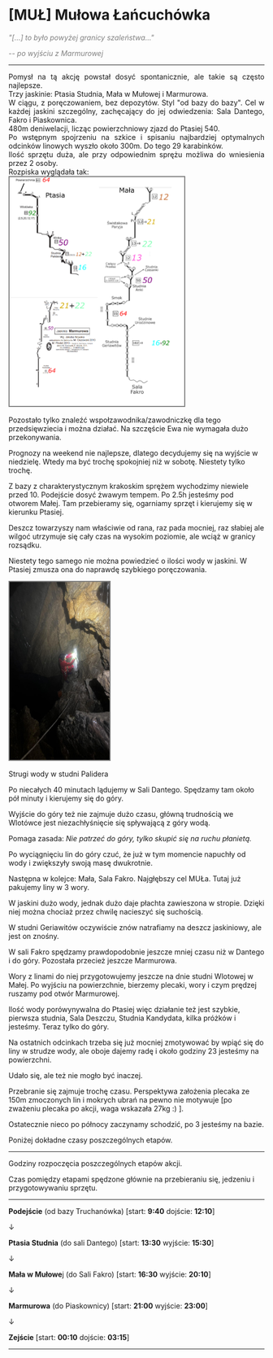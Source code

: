 # [MUŁ] Mułowa Łańcuchówka

<span style="color:#808080"><cite>"[...] to było powyżej granicy szaleństwa..."</cite></span>

<span style="color:#808080"><cite>-- po wyjściu z Marmurowej</cite></span>

---

<div style="text-align: justify">
Pomysł na tą akcję powstał dosyć spontanicznie, ale takie są często najlepsze.
<br>
Trzy jaskinie: Ptasia Studnia, Mała w Mułowej i Marmurowa.
<br>
W ciągu, z poręczowaniem, bez depozytów. Styl "od bazy do bazy". Cel w każdej jaskini szczególny, zachęcający do jej odwiedzenia: Sala Dantego, Fakro i Piaskownica.
<br>
480m deniwelacji, licząc powierzchniowy zjazd do Ptasiej 540.
<br>
Po wstępnym spojrzeniu na szkice i spisaniu najbardziej optymalnych odcinków linowych wyszło około 300m. Do tego 29 karabinków.
<br>
Ilość sprzętu duża, ale przy odpowiednim sprężu możliwa do wniesienia przez 2 osoby.
<br>
Rozpiska wyglądała tak:
</div>

<div>
<img style="border:2px solid #808080" src="mul-2.png" alt="mul1" height="450" />
</div>

Pozostało tylko znaleźć wspołzawodnika/zawodniczkę dla tego przedsięwziecia i można działać. Na szczęście Ewa nie wymagała dużo przekonywania. 

Prognozy na weekend nie najlepsze, dlatego decydujemy się na wyjście w niedzielę. Wtedy ma być trochę spokojniej niż w sobotę. Niestety tylko trochę.

Z bazy z charakterystycznym krakoskim sprężem wychodzimy niewiele przed 10. Podejście dosyć żwawym tempem. Po 2.5h jesteśmy pod otworem Małej. Tam przebieramy się, ogarniamy sprzęt i kierujemy się w kierunku Ptasiej. 

Deszcz towarzyszy nam właściwie od rana, raz pada mocniej, raz słabiej ale wilgoć utrzymuje się cały czas na wysokim poziomie, ale wciąż w granicy rozsądku.

Niestety tego samego nie można powiedzieć o ilości wody w jaskini. W Ptasiej zmusza ona do naprawdę szybkiego poręczowania.

<div>
<img style="border:2px solid #808080" src="mul-1.png" alt="palider" height="350" />
</div>

Strugi wody w studni Palidera

Po niecałych 40 minutach lądujemy w Sali Dantego. Spędzamy tam około pół minuty i kierujemy się do góry.

Wyjście do góry też nie zajmuje dużo czasu, główną trudnością we Wlotówce jest niezachłyśnięcie się spływającą z góry wodą. 

Pomaga zasada: *Nie patrzeć do góry, tylko skupić się na ruchu płanietą.*

Po wyciągnięciu lin do góry czuć, że już w tym momencie napuchły od wody i zwiększyły swoją masę dwukrotnie.

Następna w kolejce: Mała, Sala Fakro. Najgłębszy cel MUŁa. Tutaj już pakujemy liny w 3 wory. 

W jaskini dużo wody, jednak dużo daje płachta zawieszona w stropie. Dzięki niej można chociaż przez chwilę nacieszyć się suchością.

W studni Geriawitów oczywiście znów natrafiamy na deszcz jaskiniowy, ale jest on znośny. 

W sali Fakro spędzamy prawdopodobnie jeszcze mniej czasu niż w Dantego i do góry. Pozostała przecież jeszcze Marmurowa.

Wory z linami do niej przygotowujemy jeszcze na dnie studni Wlotowej w Małej. Po wyjściu na powierzchnie, bierzemy plecaki, wory i czym prędzej ruszamy pod otwór Marmurowej.

Ilość wody porówynywalna do Ptasiej więc działanie też jest szybkie, pierwsza studnia, Sala Deszczu, Studnia Kandydata, kilka próżków i jesteśmy. Teraz tylko do góry.

Na ostatnich odcinkach trzeba się już mocniej zmotywować by wpiąć się do liny w strudze wody, ale oboje dajemy radę i około godziny 23 jesteśmy na powierzchni.

Udało się, ale też nie mogło być inaczej.

Przebranie się zajmuje trochę czasu. Perspektywa założenia plecaka ze 150m zmoczonych lin i mokrych ubrań na pewno nie motywuje [po zważeniu plecaka po akcji, waga wskazała 27kg :) ].

Ostatecznie nieco po północy zaczynamy schodzić, po 3 jesteśmy na bazie.

Poniżej dokładne czasy poszczególnych etapów.

---

Godziny rozpoczęcia posz*c*zególnych etapów akcji.

Czas pomiędzy etapami spędzone głównie na przebieraniu się, jedzeniu i przygotowywaniu sprzętu.

---

**Podejście** (od bazy Truchanówka) [start: **9:40** dojście: **12:10**]

&darr;

**Ptasia Studnia** (do sali Dantego)  [start: **13:30** wyjście: **15:30**]

&darr;

**Mała w Mułowe**j (do Sali Fakro) [start: **16:30** wyjście: **20:10**]

&darr;

**Marmurowa** (do Piaskownicy) [start: **21:00** wyjście: **23:00**]

&darr;

**Zejście** [start: **00:10** dojście: **03:15**]

---
